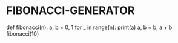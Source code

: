 # FIBONACCI-GENERATOR

def fibonacci(n):
    a, b = 0, 1
    for _ in range(n):
        print(a)
        a, b = b, a + b
fibonacci(10)
